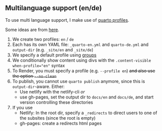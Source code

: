 

## Multilanguage support (en/de)

To use multi language support, I make use of [quarto profiles](https://quarto.org/docs/projects/profiles.html). 

Some ideas are from [here](https://quarto-dev.marioangst.com/en/blog/posts/multi-language-quarto/).

1. We create two profiles: `en` / `de`
2. Each has its own YAML file: `_quarto-en.yml` and `quarto-de.yml` and `output-dir` (e.g. `_site/en` and `_site/de`)
3. We specify a default profile using [groups](https://quarto.org/docs/projects/profiles.html#profile-groups)
4. We conditionally show content using divs with the `.content-visible when-profile="en"` syntax
5. To Render, you must specify a profile (e.g. `--profile en`) ~~and also use the option `--no-clean`~~
6. To publish, you cannot use `quarto publish` anymore, since this is `output-dir`-aware. Either:
   - Use netlify with the netlify-cli *or*
   - use gh-pages, set the output dir to `docs/en` and `docs/de`, and start version controlling these directories
7. If you use
   - Netlify: In the root dir, specify a `_redirects` to direct users to one of the subsites (since the root is empty)
   - gh-pages: create a redirects html pages
